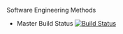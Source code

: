 Software Engineering Methods

- Master Build Status [![Build Status](https://travis-ci.com/Mikolaj-Figiel/sem.svg?branch=master)](https://travis-ci.com/Mikolaj-Figiel/sem)